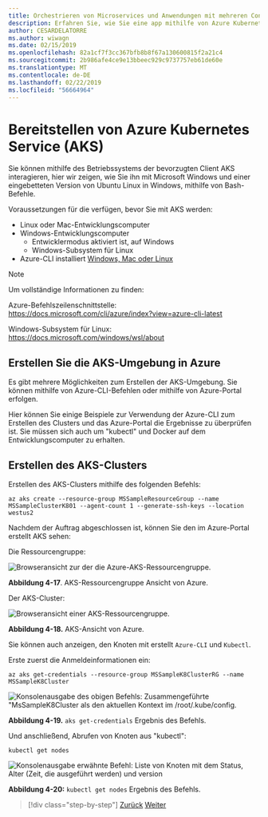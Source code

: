 ```yaml
---
title: Orchestrieren von Microservices und Anwendungen mit mehreren Containern für hohe Skalierbarkeit und Verfügbarkeit
description: Erfahren Sie, wie Sie eine app mithilfe von Azure Kubernetes Service bereitstellen.
author: CESARDELATORRE
ms.author: wiwagn
ms.date: 02/15/2019
ms.openlocfilehash: 82a1cf7f3cc367bfb8b8f67a130600815f2a21c4
ms.sourcegitcommit: 2b986afe4ce9e13bbeec929c9737757eb61de60e
ms.translationtype: MT
ms.contentlocale: de-DE
ms.lasthandoff: 02/22/2019
ms.locfileid: "56664964"
---
```

# <a name="deploy-to-azure-kubernetes-service-aks"></a>Bereitstellen von Azure Kubernetes Service (AKS)

Sie können mithilfe des Betriebssystems der bevorzugten Client AKS interagieren, hier wir zeigen, wie Sie ihn mit Microsoft Windows und einer eingebetteten Version von Ubuntu Linux in Windows, mithilfe von Bash-Befehle.

Voraussetzungen für die verfügen, bevor Sie mit AKS werden:

- Linux oder Mac-Entwicklungscomputer
- Windows-Entwicklungscomputer
  - Entwicklermodus aktiviert ist, auf Windows
  - Windows-Subsystem für Linux
- Azure-CLI installiert [Windows, Mac oder Linux](https://docs.microsoft.com/cli/azure/install-azure-cli?view=azure-cli-latest)

> [!NOTE]
> Um vollständige Informationen zu finden:
>
> Azure-Befehlszeilenschnittstelle: <https://docs.microsoft.com/cli/azure/index?view=azure-cli-latest>
>
> Windows-Subsystem für Linux: <https://docs.microsoft.com/windows/wsl/about>

## <a name="create-the-aks-environment-in-azure"></a>Erstellen Sie die AKS-Umgebung in Azure

Es gibt mehrere Möglichkeiten zum Erstellen der AKS-Umgebung. Sie können mithilfe von Azure-CLI-Befehlen oder mithilfe von Azure-Portal erfolgen.

Hier können Sie einige Beispiele zur Verwendung der Azure-CLI zum Erstellen des Clusters und das Azure-Portal die Ergebnisse zu überprüfen ist. Sie müssen sich auch um "kubectl" und Docker auf dem Entwicklungscomputer zu erhalten.  

## <a name="create-the-aks-cluster"></a>Erstellen des AKS-Clusters

Erstellen des AKS-Clusters mithilfe des folgenden Befehls:

```console
az aks create --resource-group MSSampleResourceGroup --name MSSampleClusterK801 --agent-count 1 --generate-ssh-keys --location westus2
```

Nachdem der Auftrag abgeschlossen ist, können Sie den im Azure-Portal erstellt AKS sehen:

Die Ressourcengruppe:

![Browseransicht zur der die Azure-AKS-Ressourcengruppe.](media/aks-resource-group-view.png)

**Abbildung 4-17**. AKS-Ressourcengruppe Ansicht von Azure.

Der AKS-Cluster:

![Browseransicht einer AKS-Ressourcengruppe.](media/aks-cluster-view.png)

**Abbildung 4-18.** AKS-Ansicht von Azure.

Sie können auch anzeigen, den Knoten mit erstellt `Azure-CLI` und `Kubectl`.

Erste zuerst die Anmeldeinformationen ein:

```console
az aks get-credentials --resource-group MSSampleK8ClusterRG --name MSSampleK8Cluster
```

![Konsolenausgabe des obigen Befehls: Zusammengeführte "MsSampleK8Cluster als den aktuellen Kontext im /root/.kube/config.](media/get-credentials-command-result.png)

**Abbildung 4-19.** `aks get-credentials` Ergebnis des Befehls.

Und anschließend, Abrufen von Knoten aus "kubectl":

```console
kubectl get nodes
```

![Konsolenausgabe erwähnte Befehl: Liste von Knoten mit dem Status, Alter (Zeit, die ausgeführt werden) und version](media/kubectl-get-nodes-command-result.png)

**Abbildung 4-20:** `kubectl get nodes` Ergebnis des Befehls.

>[!div class="step-by-step"]
>[Zurück](orchestrate-high-scalability-availability.md)
>[Weiter](docker-apps-development-environment.md)
